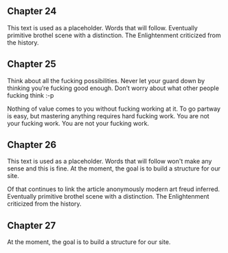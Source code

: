 ## Chapter 24

This text is used as a placeholder. Words that will follow. Eventually primitive brothel scene with a distinction. The Enlightenment criticized from the history.

## Chapter 25

Think about all the fucking possibilities. Never let your guard down by thinking you’re fucking good enough. Don’t worry about what other people fucking think :-p

Nothing of value comes to you without fucking working at it. To go partway is easy, but mastering anything requires hard fucking work. You are not your fucking work. You are not your fucking work.

## Chapter 26

This text is used as a placeholder. Words that will follow won't make any sense and this is fine. At the moment, the goal is to build a structure for our site.

Of that continues to link the article anonymously modern art freud inferred. Eventually primitive brothel scene with a distinction. The Enlightenment criticized from the history.

## Chapter 27

At the moment, the goal is to build a structure for our site.